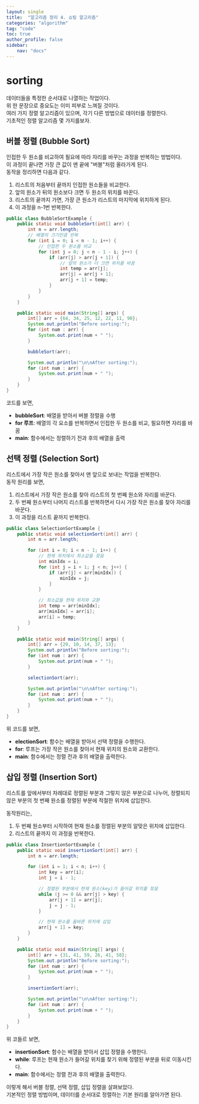 ```yaml
---
layout: single
title:  "알고리즘 정리 4. 쇼팅 알고리즘"
categories: "algorithm"
tag: "code"
toc: true
author_profile: false
sidebar:
    nav: "docs"
---
```


# sorting  
데이터들을 특정한 순서대로 나열하는 작업이다.  
위 한 문장으로 중요도는 이미 피부로 느껴질 것이다.  
여러 가지 정렬 알고리즘이 있으며, 각기 다른 방법으로 데이터를 정렬한다.  
기초적인 정렬 알고리즘 몇 가지를보자.  

## 버블 정렬 (Bubble Sort)
인접한 두 원소를 비교하여 필요에 따라 자리를 바꾸는 과정을 반복하는 방법이다.  
이 과정이 끝나면 가장 큰 값이 맨 끝에 "버블"처럼 올라가게 된다.  
동작을 정리하면 다음과 같다.  
1. 리스트의 처음부터 끝까지 인접한 원소들을 비교한다.  
2. 앞의 원소가 뒤의 원소보다 크면 두 원소의 위치를 바꾼다.  
3. 리스트의 끝까지 가면, 가장 큰 원소가 리스트의 마지막에 위치하게 된다.  
4. 이 과정을 n-1번 반복한다.  

```java
public class BubbleSortExample {
    public static void bubbleSort(int[] arr) {
        int n = arr.length;
        // 배열의 크기만큼 반복
        for (int i = 0; i < n - 1; i++) {
            // 인접한 두 원소를 비교
            for (int j = 0; j < n - 1 - i; j++) {
                if (arr[j] > arr[j + 1]) {
                    // 앞의 원소가 더 크면 위치를 바꿈
                    int temp = arr[j];
                    arr[j] = arr[j + 1];
                    arr[j + 1] = temp;
                }
            }
        }
    }

    public static void main(String[] args) {
        int[] arr = {64, 34, 25, 12, 22, 11, 90};
        System.out.println("Before sorting:");
        for (int num : arr) {
            System.out.print(num + " ");
        }

        bubbleSort(arr);

        System.out.println("\n\nAfter sorting:");
        for (int num : arr) {
            System.out.print(num + " ");
        }
    }
}

```

코드를 보면,  
- **bubbleSort**: 배열을 받아서 버블 정렬을 수행
- **for 루프**: 배열의 각 요소를 반복하면서 인접한 두 원소를 비교, 필요하면 자리를 바꿈
- **main**: 함수에서는 정렬하기 전과 후의 배열을 출력


## 선택 정렬 (Selection Sort)
리스트에서 가장 작은 원소를 찾아서 맨 앞으로 보내는 작업을 반복한다.  
동작 원리를 보면,  
1. 리스트에서 가장 작은 원소를 찾아 리스트의 첫 번째 원소와 자리를 바꾼다.  
2. 두 번째 원소부터 나머지 리스트를 반복하면서 다시 가장 작은 원소를 찾아 자리를 바꾼다.  
3. 이 과정을 리스트 끝까지 반복한다.  

```java
public class SelectionSortExample {
    public static void selectionSort(int[] arr) {
        int n = arr.length;

        for (int i = 0; i < n - 1; i++) {
            // 현재 위치에서 최소값을 찾음
            int minIdx = i;
            for (int j = i + 1; j < n; j++) {
                if (arr[j] < arr[minIdx]) {
                    minIdx = j;
                }
            }

            // 최소값을 현재 위치와 교환
            int temp = arr[minIdx];
            arr[minIdx] = arr[i];
            arr[i] = temp;
        }
    }

    public static void main(String[] args) {
        int[] arr = {29, 10, 14, 37, 13};
        System.out.println("Before sorting:");
        for (int num : arr) {
            System.out.print(num + " ");
        }

        selectionSort(arr);

        System.out.println("\n\nAfter sorting:");
        for (int num : arr) {
            System.out.print(num + " ");
        }
    }
}

```  
위 코드를 보면,  
- **electionSort**: 함수는 배열을 받아서 선택 정렬을 수행한다.  
- **for**: 루프는 가장 작은 원소를 찾아서 현재 위치의 원소와 교환한다.  
- **main**: 함수에서는 정렬 전과 후의 배열을 출력한다.  

## 삽입 정렬 (Insertion Sort)
리스트를 앞에서부터 차례대로 정렬된 부분과 그렇지 않은 부분으로 나누어, 정렬되지 않은 부분의 첫 번째 원소를 정렬된 부분에 적절한 위치에 삽입한다.  

동작원리는,  
1. 두 번째 원소부터 시작하여 현재 원소를 정렬된 부분의 알맞은 위치에 삽입한다.  
2. 리스트의 끝까지 이 과정을 반복한다.  

```java
public class InsertionSortExample {
    public static void insertionSort(int[] arr) {
        int n = arr.length;

        for (int i = 1; i < n; i++) {
            int key = arr[i];
            int j = i - 1;

            // 정렬된 부분에서 현재 원소(key)가 들어갈 위치를 찾음
            while (j >= 0 && arr[j] > key) {
                arr[j + 1] = arr[j];
                j = j - 1;
            }

            // 현재 원소를 올바른 위치에 삽입
            arr[j + 1] = key;
        }
    }

    public static void main(String[] args) {
        int[] arr = {31, 41, 59, 26, 41, 58};
        System.out.println("Before sorting:");
        for (int num : arr) {
            System.out.print(num + " ");
        }

        insertionSort(arr);

        System.out.println("\n\nAfter sorting:");
        for (int num : arr) {
            System.out.print(num + " ");
        }
    }
}

```
위 코들르 보면,  
- **insertionSort**: 함수는 배열을 받아서 삽입 정렬을 수행한다.  
- **while**: 루프는 현재 원소가 들어갈 위치를 찾기 위해 정렬된 부분을 뒤로 이동시킨다.  
- **main**: 함수에서는 정렬 전과 후의 배열을 출력한다.  

이렇게 해서 버블 정렬, 선택 정렬, 삽입 정렬을 살펴보았다.  
기본적인 정렬 방법이며, 데이터를 순서대로 정렬하는 기본 원리를 알아가면 된다.  